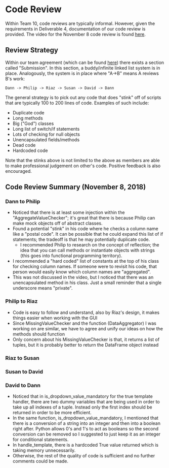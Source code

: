 # Code Review

Within Team 10, code reviews are typically informal. However, given the requirements in Deliverable 4, documentation of our code review is provided. The video for the November 8 code review is found [here](https://drive.google.com/file/d/1QWhTOe7yiAyrI3t_L7N8U35C5dqXjaRP/view).

## Review Strategy

Within our team agreement (which can be found [here](../deliverable_1)) there exists a section called "Submission". In this section, a buddy/infinite linked list system is in place. Analogously, the system is in place where "A->B" means A reviews B's work:

`Dann -> Philip -> Riaz -> Susan -> David -> Dann`

The general strategy is to pick out any code that does "stink" off of scripts that are typically 100 to 200 lines of code. Examples of such include:

* Duplicate code
* Long methods
* Big ("God") classes
* Long list of switch/if statements
* Lots of checking for null objects
* Unencapsulated fields/methods
* Dead code
* Hardcoded code

Note that the stinks above is not limited to the above as members are able to make professional judgement on other's code. Positive feedback is also encouraged.

## Code Review Summary (November 8, 2018)

### Dann to Philip
* Noticed that there is at least some injection within the "AggregateValueChecker"; it's great that there is because Philip can make mock objects off of abstract classes.
* Found a potential "stink" in his code where he checks a column name like a "postal code". It can be possible that he could expand this list of if statements; the tradeoff is that he may potentially duplicate code.
    * I recommended Philip to research on the concept of reflection; the idea that you can call methods or instantiate objects with strings (this goes into functional programming territory).
* I recommended a "hard coded" list of constants at the top of his class for checking column names. If someone were to revisit his code, that person would easily know which column names are "aggregated".
* This was not discussed in the video, but I noticed that there was an unencapsulated method in his class. Just a small reminder that a single underscore means "private".

### Philip to Riaz
* Code is easy to follow and understand, also by Riaz's design, it makes things easier when working with the GUI
* Since MissingValueChecker and the function (DataAggregator) I was working on are similar, we have to agree and unify our ideas on how the methods should function
* Only concern about his MissingValueChecker is that, it returns a list of tuples, but it is probably better to return the DataFrame object instead

### Riaz to Susan

### Susan to David

### David to Dann
* Noticed that in is_dropdown_value_mandatory for the true template handler, there are two dummy variables that are being used in order to take up all indexes of a tuple. Instead only the first index should be returned in order to be more efficient.
* In the same function, is_dropdown_value_mandatory, I mentioned that there is a conversion of a string into an integer and then into a boolean right after. Python allows 0's and 1's to act as booleans so the second conversion can be removed so I suggested to just keep it as an integer for conditional statements.
* In handle_template, there is a hardcoded True value returned which is taking memory unnecessarily.
* Otherwise, the rest of the quality of code is sufficient and no further comments could be made.
